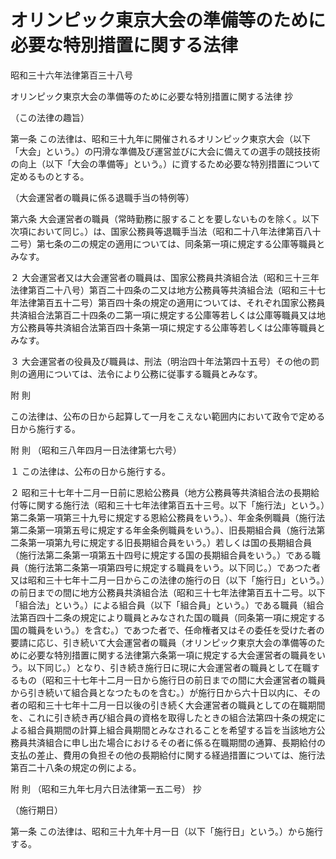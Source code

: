 # オリンピック東京大会の準備等のために必要な特別措置に関する法律

昭和三十六年法律第百三十八号

オリンピック東京大会の準備等のために必要な特別措置に関する法律 抄

（この法律の趣旨）

第一条 この法律は、昭和三十九年に開催されるオリンピック東京大会（以下「大会」という。）の円滑な準備及び運営並びに大会に備えての選手の競技技術の向上（以下「大会の準備等」という。）に資するため必要な特別措置について定めるものとする。

（大会運営者の職員に係る退職手当の特例等）

第六条 大会運営者の職員（常時勤務に服することを要しないものを除く。以下次項において同じ。）は、国家公務員等退職手当法（昭和二十八年法律第百八十二号）第七条の二の規定の適用については、同条第一項に規定する公庫等職員とみなす。

２ 大会運営者又は大会運営者の職員は、国家公務員共済組合法（昭和三十三年法律第百二十八号）第百二十四条の二又は地方公務員等共済組合法（昭和三十七年法律第百五十二号）第百四十条の規定の適用については、それぞれ国家公務員共済組合法第百二十四条の二第一項に規定する公庫等若しくは公庫等職員又は地方公務員等共済組合法第百四十条第一項に規定する公庫等若しくは公庫等職員とみなす。

３ 大会運営者の役員及び職員は、刑法（明治四十年法第四十五号）その他の罰則の適用については、法令により公務に従事する職員とみなす。

附 則

この法律は、公布の日から起算して一月をこえない範囲内において政令で定める日から施行する。

附 則 （昭和三八年四月一日法律第七六号）

１ この法律は、公布の日から施行する。

２ 昭和三十七年十二月一日前に恩給公務員（地方公務員等共済組合法の長期給付等に関する施行法（昭和三十七年法律第百五十三号。以下「施行法」という。）第二条第一項第三十九号に規定する恩給公務員をいう。）、年金条例職員（施行法第二条第一項第五号に規定する年金条例職員をいう。）、旧長期組合員（施行法第二条第一項第九号に規定する旧長期組合員をいう。）若しくは国の長期組合員（施行法第二条第一項第五十四号に規定する国の長期組合員をいう。）である職員（施行法第二条第一項第四号に規定する職員をいう。以下同じ。）であつた者又は昭和三十七年十二月一日からこの法律の施行の日（以下「施行日」という。）の前日までの間に地方公務員共済組合法（昭和三十七年法律第百五十二号。以下「組合法」という。）による組合員（以下「組合員」という。）である職員（組合法第百四十二条の規定により職員とみなされた国の職員（同条第一項に規定する国の職員をいう。）を含む。）であつた者で、任命権者又はその委任を受けた者の要請に応じ、引き続いて大会運営者の職員（オリンピック東京大会の準備等のために必要な特別措置に関する法律第六条第一項に規定する大会運営者の職員をいう。以下同じ。）となり、引き続き施行日に現に大会運営者の職員として在職するもの（昭和三十七年十二月一日から施行日の前日までの間に大会運営者の職員から引き続いて組合員となつたものを含む。）が施行日から六十日以内に、その者の昭和三十七年十二月一日以後の引き続く大会運営者の職員としての在職期間を、これに引き続き再び組合員の資格を取得したときの組合法第四十条の規定による組合員期間の計算上組合員期間とみなされることを希望する旨を当該地方公務員共済組合に申し出た場合におけるその者に係る在職期間の通算、長期給付の支払の差止、費用の負担その他の長期給付に関する経過措置については、施行法第百二十八条の規定の例による。

附 則 （昭和三九年七月六日法律第一五二号） 抄

（施行期日）

第一条 この法律は、昭和三十九年十月一日（以下「施行日」という。）から施行する。

